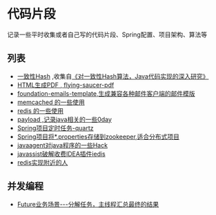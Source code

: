 # 代码片段

  记录一些平时收集或者自己写的代码片段、Spring配置、项目架构、算法等

## 列表
  - [一致性Hash](https://github.com/liaojiacan/code-snippets/tree/master/consistent-hash) ,收集自[《对一致性Hash算法，Java代码实现的深入研究》](http://www.cnblogs.com/xrq730/p/5186728.html)
  - [HTML生成PDF , flying-saucer-pdf](https://github.com/liaojiacan/code-snippets/tree/master/flying-saucer-pdf)
  - [foundation-emails-template,生成兼容各种邮件客户端的邮件模版](https://github.com/zurb/foundation-emails-template)
  - [memcached 的一些使用](https://github.com/liaojiacan/code-snippets/tree/master/memcache)
  - [redis 的一些使用](https://github.com/liaojiacan/code-snippets/tree/master/redis)
  - [payload ,记录java相关的一些0day](https://github.com/liaojiacan/code-snippets/tree/master/payload)
  - [Spring项目定时任务-quartz](https://github.com/liaojiacan/code-snippets/tree/master/spring-quartz-demo)
  - [Spring项目将*.properties存储到zookeeper,适合分布式项目](https://github.com/liaojiacan/code-snippets/tree/master/spring-zookeeper-property-placeholder)
  - [javaagent对java程序的一些Hack](https://github.com/liaojiacan/code-snippets/tree/master/javaagent)
  - [javassist破解收费IDEA插件iedis](https://github.com/liaojiacan/code-snippets/blob/master/javaagent/src/main/java/com/github/liaojiacan/demo/IedisCracker.java)
  - [redis实现附近的人](https://github.com/liaojiacan/code-snippets/blob/master/redis/src/main/java/com/github/liaojiacan/geo/RedisPeopleNearByServiceImpl.java)



## 并发编程

  - [Future业务场景---分解任务，主线程汇总最终的结果](https://github.com/liaojiacan/code-snippets/blob/master/java-language/src/main/java/com/github/liaojiacan/concurrent/executor/AsynchronousTaskResult.java)

